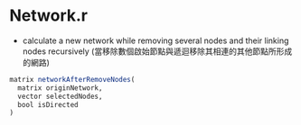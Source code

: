 # Network.r

<script type="text/javascript" src="../js/general.js"></script>

* calculate a new network while removing several nodes and their linking nodes recursively (當移除數個啟始節點與遞迴移除其相連的其他節點所形成的網路)

```R
matrix networkAfterRemoveNodes(
  matrix originNetwork, 
  vector selectedNodes, 
  bool isDirected
)
```
